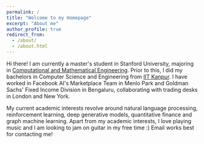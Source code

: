 ```yaml
---
permalink: /
title: "Welcome to my Homepage"
excerpt: "About me"
author_profile: true
redirect_from: 
  - /about/
  - /about.html
---
```


Hi there! I am currently a master's student in Stanford University, majoring in [Computational and Mathematical Engineering](https://icme.stanford.edu/). Prior to this, I did my bachelors in Computer Science and Engineering from [IIT Kanpur](https://www.cse.iitk.ac.in/). I have worked in Facebook AI's Marketplace Team in Menlo Park and Goldman Sachs' Fixed Income Division in Bengaluru, collaborating with trading desks in London and New York. 

My current academic interests revolve around natural language processing, reinforcement learning, deep generative models, quantitative finance and graph machine learning. Apart from my academic interests, I love playing music and I am looking to jam on guitar in my free time :) Email works best for contacting me!